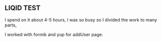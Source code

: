 ## LIQID  TEST

I spend on it about 4-5 hours, I was so busy so I divided the work to many parts, 

I worked with formik and yup for addUser page.
